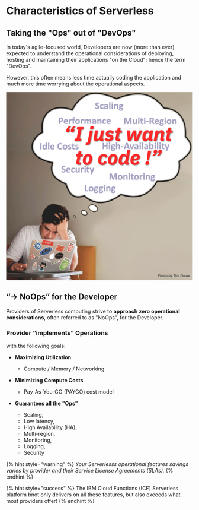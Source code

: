 # Characteristics of Serverless

## Taking the "Ops" out of "DevOps"

In today's agile-focused world, Developers are now (more than ever) expected to understand the operational considerations of deploying, hosting and maintaining their applications "on the Cloud"; hence the term "DevOps".

However, this often means less time actually coding the application and much more time worrying about the operational aspects.

![The "DevOps" blues](images/101-ex0-serverless-devops-blues.png)

## “→ NoOps” for the Developer

Providers of Serverless computing strive to **approach zero operational considerations**, often referred to as "NoOps", for the Developer.

### Provider “implements” Operations

with the following goals:

- **Maximizing Utilization**
    - Compute / Memory / Networking

- **Minimizing Compute Costs**
    - Pay-As-You-GO (PAYGO) cost model

- **Guarantees all the "Ops"**
    - Scaling,
    - Low latency,
    - High Availability (HA),
    - Multi-region,
    - Monitoring,
    - Logging,
    - Security

{% hint style="warning" %}
_Your Serverlesss operational features savings varies by provider and their Service License Agreements (SLAs)._
{% endhint %}

{% hint style="success" %}
The IBM Cloud Functions (ICF) Serverless platform bnot only delivers on all these features, but also exceeds what most providers offer!
{% endhint %}
